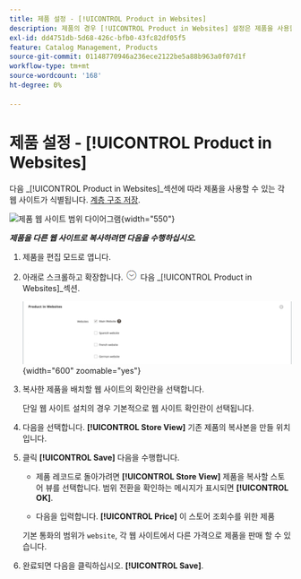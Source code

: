 ```yaml
---
title: 제품 설정 - [!UICONTROL Product in Websites]
description: 제품의 경우 [!UICONTROL Product in Websites] 설정은 제품을 사용할 수 있는 각 웹 사이트를 식별합니다.
exl-id: dd4751db-5d68-426c-bfb0-43fc82df05f5
feature: Catalog Management, Products
source-git-commit: 01148770946a236ece2122be5a88b963a0f07d1f
workflow-type: tm+mt
source-wordcount: '168'
ht-degree: 0%

---
```


# 제품 설정 - [!UICONTROL Product in Websites]

다음 _[!UICONTROL Product in Websites]_섹션에 따라 제품을 사용할 수 있는 각 웹 사이트가 식별됩니다. [계층 구조 저장](../stores-purchase/stores.md).

![제품 웹 사이트 범위 다이어그램](./assets/scope-product-website.svg){width="550"}

**_제품을 다른 웹 사이트로 복사하려면 다음을 수행하십시오._**

1. 제품을 편집 모드로 엽니다.

1. 아래로 스크롤하고 확장합니다. ![확장 선택기](../assets/icon-display-expand.png) 다음 _[!UICONTROL Product in Websites]_섹션.

   ![웹 사이트의 제품](./assets/catalog-product-in-websites-multisite-main-french.png){width="600" zoomable="yes"}

1. 복사한 제품을 배치할 웹 사이트의 확인란을 선택합니다.

   단일 웹 사이트 설치의 경우 기본적으로 웹 사이트 확인란이 선택됩니다.

1. 다음을 선택합니다. **[!UICONTROL Store View]** 기존 제품의 복사본을 만들 위치입니다.

1. 클릭 **[!UICONTROL Save]** 다음을 수행합니다.

   - 제품 레코드로 돌아가려면 **[!UICONTROL Store View]** 제품을 복사할 스토어 뷰를 선택합니다. 범위 전환을 확인하는 메시지가 표시되면 **[!UICONTROL OK]**.

   - 다음을 입력합니다. **[!UICONTROL Price]** 이 스토어 조회수를 위한 제품

   기본 통화의 범위가 `website`, 각 웹 사이트에서 다른 가격으로 제품을 판매 할 수 있습니다.

1. 완료되면 다음을 클릭하십시오. **[!UICONTROL Save]**.
